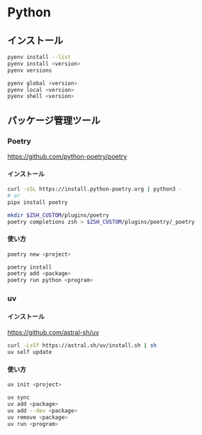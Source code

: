 # Python

## インストール

```sh
pyenv install --list
pyenv install <version>
pyenv versions

pyenv global <version>
pyenv local <version>
pyenv shell <version>
```

## パッケージ管理ツール

### Poetry

https://github.com/python-poetry/poetry

#### インストール

```sh
curl -sSL https://install.python-poetry.org | python3 -
# or
pipx install poetry

mkdir $ZSH_CUSTOM/plugins/poetry
poetry completions zsh > $ZSH_CUSTOM/plugins/poetry/_poetry
```

#### 使い方

```sh
poetry new <project>

poetry install
poetry add <package>
poetry run python <program>
```

### uv

#### インストール

https://github.com/astral-sh/uv

```sh
curl -LsSf https://astral.sh/uv/install.sh | sh
uv self update
```

#### 使い方

```sh
uv init <project>

uv sync
uv add <package>
uv add --dev <package>
uv remove <package>
uv run <program>
```
